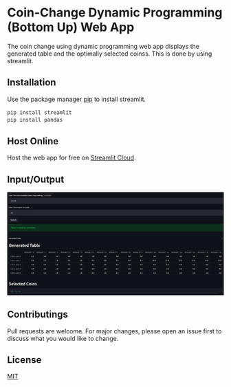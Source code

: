 # Coin-Change Dynamic Programming (Bottom Up) Web App

The coin change using dynamic programming web app displays the generated table and the optimally selected coinss. This is done by using streamlit.

## Installation

Use the package manager [pip](https://pip.pypa.io/en/stable/) to install streamlit.

```bash
pip install streamlit
pip install pandas
```
## Host Online
Host the web app for free on [Streamlit Cloud](https://share.streamlit.io/).


## Input/Output
![image](https://raw.githubusercontent.com/Azim-Islam/Coin-Change-Simulation-App/main/screenshot/io_ss.png)


## Contributings
Pull requests are welcome. For major changes, please open an issue first to discuss what you would like to change.

## License
[MIT](https://choosealicense.com/licenses/mit/)